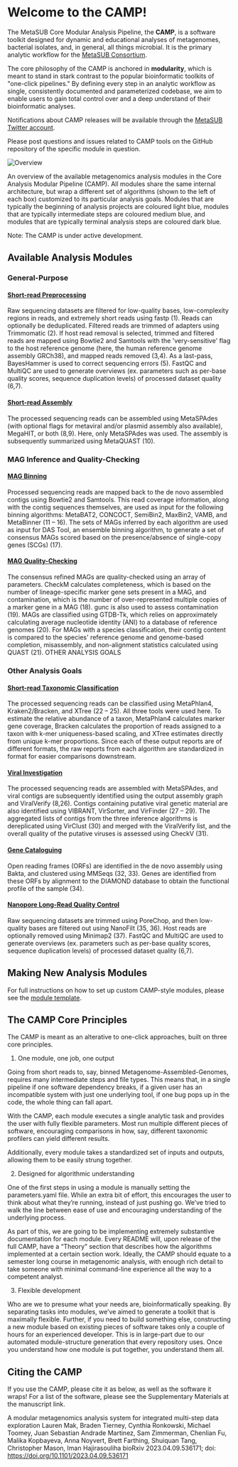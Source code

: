 # Welcome to the CAMP!


The MetaSUB Core Modular Analysis Pipeline, the **CAMP**, is a software toolkit designed for dynamic and educational analyses of metagenomes, bacterial isolates, and, in general, all things microbial. It is the primary analytic workflow for the [MetaSUB Consortium](https://metasub.org>).

The core philosophy of the CAMP is anchored in **modularity**, which is meant to stand in stark contrast to the popular bioinformatic toolkits of "one-click pipelines." By defining every step in an analytic workflow as single, consistently documented and parameterized codebase, we aim to enable users to gain total control over and a deep understand of their bioinformatic analyses. 

Notifications about CAMP releases will be available through the [MetaSUB Twitter account](https://twitter.com/metasub?lang=en>).

Please post questions and issues related to CAMP tools on the GitHub repository of the specific module in question.

![Overview](https://github.com/MetaSUB-CAMP/.github/blob/main/Fig1.png)

An overview of the available metagenomics analysis modules in the Core Analysis Modular Pipeline (CAMP). All modules share the same internal architecture, but wrap a different set of algorithms (shown to the left of each box) customized to its particular analysis goals. Modules that are typically the beginning of analysis projects are coloured light blue, modules that are typically intermediate steps are coloured medium blue, and modules that are typically terminal analysis steps are coloured dark blue.

Note: The CAMP is under active development.

## Available Analysis Modules

### General-Purpose

#### [Short-read Preprocessing](https://github.com/MetaSUB-CAMP/camp_short-read-quality-control)

Raw sequencing datasets are filtered for low-quality bases, low-complexity regions in reads, and extremely short reads using fastp (1). Reads can optionally be deduplicated. Filtered reads are trimmed of adapters using Trimmomatic (2). If host read removal is selected, trimmed and filtered reads are mapped using Bowtie2 and Samtools with the 'very-sensitive' flag to the host reference genome (here, the human reference genome assembly GRCh38), and mapped reads removed (3,4). As a last-pass, BayesHammer is used to correct sequencing errors (5). FastQC and MultiQC are used to generate overviews (ex. parameters such as per-base quality scores, sequence duplication levels) of processed dataset quality (6,7). 

#### [Short-read Assembly](https://github.com/MetaSUB-CAMP/camp_short-read-assembly)

The processed sequencing reads can be assembled using MetaSPAdes (with optional flags for metaviral and/or plasmid assembly also available), MegaHIT, or both (8,9). Here, only MetaSPAdes was used. The assembly is subsequently summarized using MetaQUAST (10).

### MAG Inference and Quality-Checking

#### [MAG Binning](https://github.com/MetaSUB-CAMP/camp_binning)

Processed sequencing reads are mapped back to the de novo assembled contigs using Bowtie2 and Samtools. This read coverage information, along with the contig sequences themselves, are used as input for the following binning algorithms: MetaBAT2, CONCOCT, SemiBin2, MaxBin2, VAMB, and MetaBinner (11 – 16). The sets of MAGs inferred by each algorithm are used as input for DAS Tool, an ensemble binning algorithm, to generate a set of consensus MAGs scored based on the presence/absence of single-copy genes (SCGs) (17). 

#### [MAG Quality-Checking](https://github.com/MetaSUB-CAMP/camp_mag-qc)

The consensus refined MAGs are quality-checked using an array of parameters. CheckM calculates completeness, which is based on the number of lineage-specific marker gene sets present in a MAG, and contamination, which is the number of over-represented multiple copies of a marker gene in a MAG (18). gunc is also used to assess contamination (19). MAGs are classified using GTDB-Tk, which relies on approximately calculating average nucleotide identity (ANI) to a database of reference genomes (20). For MAGs with a species classification, their contig content is compared to the species' reference genome and genome-based completion, misassembly, and non-alignment statistics calculated using QUAST (21).
OTHER ANALYSIS GOALS

### Other Analysis Goals

#### [Short-read Taxonomic Classification](https://github.com/MetaSUB-CAMP/camp_short-read-taxonomy)

The processed sequencing reads can be classified using MetaPhlan4, Kraken2/Bracken, and XTree (22 – 25). All three tools were used here. To estimate the relative abundance of a taxon, MetaPhlan4 calculates marker gene coverage, Bracken calculates the proportion of reads assigned to a taxon with k-mer uniqueness-based scaling, and XTree estimates directly from unique k-mer proportions. Since each of these output reports are of different formats, the raw reports from each algorithm are standardized in format for easier comparisons downstream.

#### [Viral Investigation](https://github.com/MetaSUB-CAMP/camp_virus-phage-detect)

The processed sequencing reads are assembled with MetaSPAdes, and viral contigs are subsequently identified using the output assembly graph and ViralVerify (8,26). Contigs containing putative viral genetic material are also identified using VIBRANT, VirSorter, and VirFinder (27 – 29). The aggregated lists of contigs from the three inference algorithms is dereplicated using VirClust (30) and merged with the ViralVerify list, and the overall quality of the putative viruses is assessed using CheckV (31). 

#### [Gene Cataloguing](https://github.com/MetaSUB-CAMP/camp_gene-catalog)

Open reading frames (ORFs) are identified in the de novo assembly using Bakta, and clustered using MMSeqs (32, 33). Genes are identified from these ORFs by alignment to the DIAMOND database to obtain the functional profile of the sample (34). 

#### [Nanopore Long-Read Quality Control](https://github.com/MetaSUB-CAMP/camp_nanopore-quality-control)

Raw sequencing datasets are trimmed using PoreChop, and then low-quality bases are filtered out using NanoFilt (35, 36). Host reads are optionally removed using Minimap2 (37). FastQC and MultiQC are used to generate overviews (ex. parameters such as per-base quality scores, sequence duplication levels) of processed dataset quality (6,7). 

## Making New Analysis Modules

For full instructions on how to set up custom CAMP-style modules, please see the [module template](https://github.com/MetaSUB-CAMP/CAMP_Module_Template).

## The CAMP Core Principles

The CAMP is meant as an alterative to one-click approaches, built on three core principles.

1) One module, one job, one output

Going from short reads to, say, binned Metagenome-Assembled-Genomes, requires many intermediate steps and file types. This means that, in a single pipeline if one software dependency breaks, if a given user has an incompatible system with just one underlying tool, if one bug pops up in the code, the whole thing can fall apart.

With the CAMP, each module executes a single analytic task and provides the user with fully flexible parameters. Most run multiple different pieces of software, encouraging comparisons in how, say, different taxonomic profilers can yield different results.

Additionally, every module takes a standardized set of inputs and outputs, allowing them to be easily strung together.

2) Designed for algorithmic understanding

One of the first steps in using a module is manually setting the parameters.yaml file. While an extra bit of effort, this encourages the user to think about what they’re running, instead of just pushing go. We’ve tried to walk the line between ease of use and encouraging understanding of the underlying process.

As part of this, we are going to be implementing extremely substantive documentation for each module. Every README will, upon release of the full CAMP, have a “Theory” section that describes how the algorithms implemented at a certain section work. Ideally, the CAMP should equate to a semester long course in metagenomic analysis, with enough rich detail to take someone with minimal command-line experience all the way to a competent analyst.

3) Flexible development

Who are we to presume what your needs are, bioinformatically speaking. By separating tasks into modules, we’ve aimed to generate a toolkit that is maximally flexible. Further, if you need to build something else, constructing a new module based on existing pieces of software takes only a couple of hours for an experienced developer. This is in large-part due to our automated module-structure generation that every repository uses. Once you understand how one module is put together, you understand them all.

## Citing the CAMP

If you use the CAMP, please cite it as below, as well as the software it wraps! For a list of the software, please see the Supplementary Materials at the manuscript link.

A modular metagenomics analysis system for integrated multi-step data exploration
Lauren Mak, Braden Tierney, Cynthia Ronkowski, Michael Toomey, Juan Sebastian Andrade Martinez, Sam Zimmerman, Chenlian Fu, Malika Kopbayeva, Anna Noyvert, Brett Farthing, Shuiquan Tang, Christopher Mason, Iman Hajirasouliha
bioRxiv 2023.04.09.536171; doi: https://doi.org/10.1101/2023.04.09.536171
